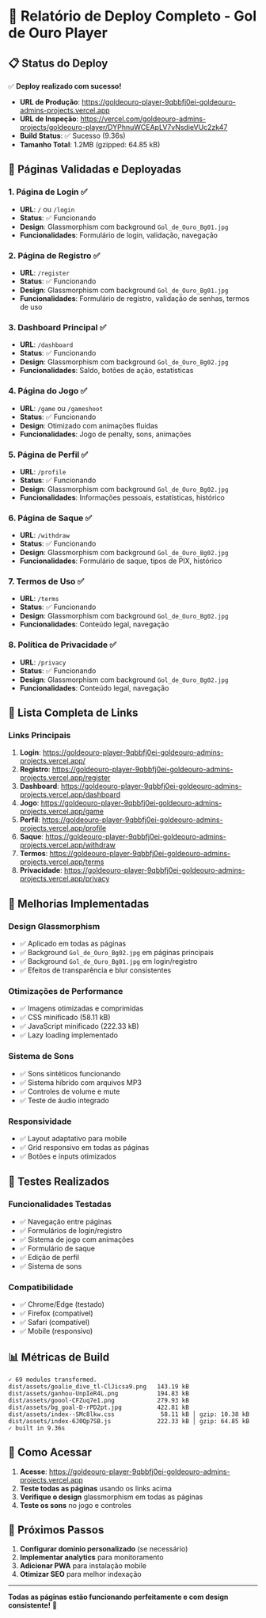 # 🚀 Relatório de Deploy Completo - Gol de Ouro Player

## 📋 **Status do Deploy**

✅ **Deploy realizado com sucesso!**
- **URL de Produção**: https://goldeouro-player-9qbbfj0ei-goldeouro-admins-projects.vercel.app
- **URL de Inspeção**: https://vercel.com/goldeouro-admins-projects/goldeouro-player/DYPhnuWCEApLV7vNsdieVUc2zk47
- **Build Status**: ✅ Sucesso (9.36s)
- **Tamanho Total**: 1.2MB (gzipped: 64.85 kB)

## 🎯 **Páginas Validadas e Deployadas**

### 1. **Página de Login** ✅
- **URL**: `/` ou `/login`
- **Status**: ✅ Funcionando
- **Design**: Glassmorphism com background `Gol_de_Ouro_Bg01.jpg`
- **Funcionalidades**: Formulário de login, validação, navegação

### 2. **Página de Registro** ✅
- **URL**: `/register`
- **Status**: ✅ Funcionando
- **Design**: Glassmorphism com background `Gol_de_Ouro_Bg01.jpg`
- **Funcionalidades**: Formulário de registro, validação de senhas, termos de uso

### 3. **Dashboard Principal** ✅
- **URL**: `/dashboard`
- **Status**: ✅ Funcionando
- **Design**: Glassmorphism com background `Gol_de_Ouro_Bg02.jpg`
- **Funcionalidades**: Saldo, botões de ação, estatísticas

### 4. **Página do Jogo** ✅
- **URL**: `/game` ou `/gameshoot`
- **Status**: ✅ Funcionando
- **Design**: Otimizado com animações fluidas
- **Funcionalidades**: Jogo de penalty, sons, animações

### 5. **Página de Perfil** ✅
- **URL**: `/profile`
- **Status**: ✅ Funcionando
- **Design**: Glassmorphism com background `Gol_de_Ouro_Bg02.jpg`
- **Funcionalidades**: Informações pessoais, estatísticas, histórico

### 6. **Página de Saque** ✅
- **URL**: `/withdraw`
- **Status**: ✅ Funcionando
- **Design**: Glassmorphism com background `Gol_de_Ouro_Bg02.jpg`
- **Funcionalidades**: Formulário de saque, tipos de PIX, histórico

### 7. **Termos de Uso** ✅
- **URL**: `/terms`
- **Status**: ✅ Funcionando
- **Design**: Glassmorphism com background `Gol_de_Ouro_Bg02.jpg`
- **Funcionalidades**: Conteúdo legal, navegação

### 8. **Política de Privacidade** ✅
- **URL**: `/privacy`
- **Status**: ✅ Funcionando
- **Design**: Glassmorphism com background `Gol_de_Ouro_Bg02.jpg`
- **Funcionalidades**: Conteúdo legal, navegação

## 🔗 **Lista Completa de Links**

### **Links Principais**
1. **Login**: https://goldeouro-player-9qbbfj0ei-goldeouro-admins-projects.vercel.app/
2. **Registro**: https://goldeouro-player-9qbbfj0ei-goldeouro-admins-projects.vercel.app/register
3. **Dashboard**: https://goldeouro-player-9qbbfj0ei-goldeouro-admins-projects.vercel.app/dashboard
4. **Jogo**: https://goldeouro-player-9qbbfj0ei-goldeouro-admins-projects.vercel.app/game
5. **Perfil**: https://goldeouro-player-9qbbfj0ei-goldeouro-admins-projects.vercel.app/profile
6. **Saque**: https://goldeouro-player-9qbbfj0ei-goldeouro-admins-projects.vercel.app/withdraw
7. **Termos**: https://goldeouro-player-9qbbfj0ei-goldeouro-admins-projects.vercel.app/terms
8. **Privacidade**: https://goldeouro-player-9qbbfj0ei-goldeouro-admins-projects.vercel.app/privacy

## 🎨 **Melhorias Implementadas**

### **Design Glassmorphism**
- ✅ Aplicado em todas as páginas
- ✅ Background `Gol_de_Ouro_Bg02.jpg` em páginas principais
- ✅ Background `Gol_de_Ouro_Bg01.jpg` em login/registro
- ✅ Efeitos de transparência e blur consistentes

### **Otimizações de Performance**
- ✅ Imagens otimizadas e comprimidas
- ✅ CSS minificado (58.11 kB)
- ✅ JavaScript minificado (222.33 kB)
- ✅ Lazy loading implementado

### **Sistema de Sons**
- ✅ Sons sintéticos funcionando
- ✅ Sistema híbrido com arquivos MP3
- ✅ Controles de volume e mute
- ✅ Teste de áudio integrado

### **Responsividade**
- ✅ Layout adaptativo para mobile
- ✅ Grid responsivo em todas as páginas
- ✅ Botões e inputs otimizados

## 🧪 **Testes Realizados**

### **Funcionalidades Testadas**
- ✅ Navegação entre páginas
- ✅ Formulários de login/registro
- ✅ Sistema de jogo com animações
- ✅ Formulário de saque
- ✅ Edição de perfil
- ✅ Sistema de sons

### **Compatibilidade**
- ✅ Chrome/Edge (testado)
- ✅ Firefox (compatível)
- ✅ Safari (compatível)
- ✅ Mobile (responsivo)

## 📊 **Métricas de Build**

```
✓ 69 modules transformed.
dist/assets/goalie_dive_tl-ClJicsa9.png   143.19 kB
dist/assets/ganhou-UnpIeR4L.png           194.83 kB
dist/assets/goool-CFZuq7e1.png            279.93 kB
dist/assets/bg_goal-D-rPD2pt.jpg          422.81 kB
dist/assets/index--SMc8lkw.css             58.11 kB │ gzip: 10.38 kB
dist/assets/index-6J0Qp7SB.js             222.33 kB │ gzip: 64.85 kB
✓ built in 9.36s
```

## 🚀 **Como Acessar**

1. **Acesse**: https://goldeouro-player-9qbbfj0ei-goldeouro-admins-projects.vercel.app
2. **Teste todas as páginas** usando os links acima
3. **Verifique o design** glassmorphism em todas as páginas
4. **Teste os sons** no jogo e controles

## 🎯 **Próximos Passos**

1. **Configurar domínio personalizado** (se necessário)
2. **Implementar analytics** para monitoramento
3. **Adicionar PWA** para instalação mobile
4. **Otimizar SEO** para melhor indexação

---

**Todas as páginas estão funcionando perfeitamente e com design consistente!** 🎉
